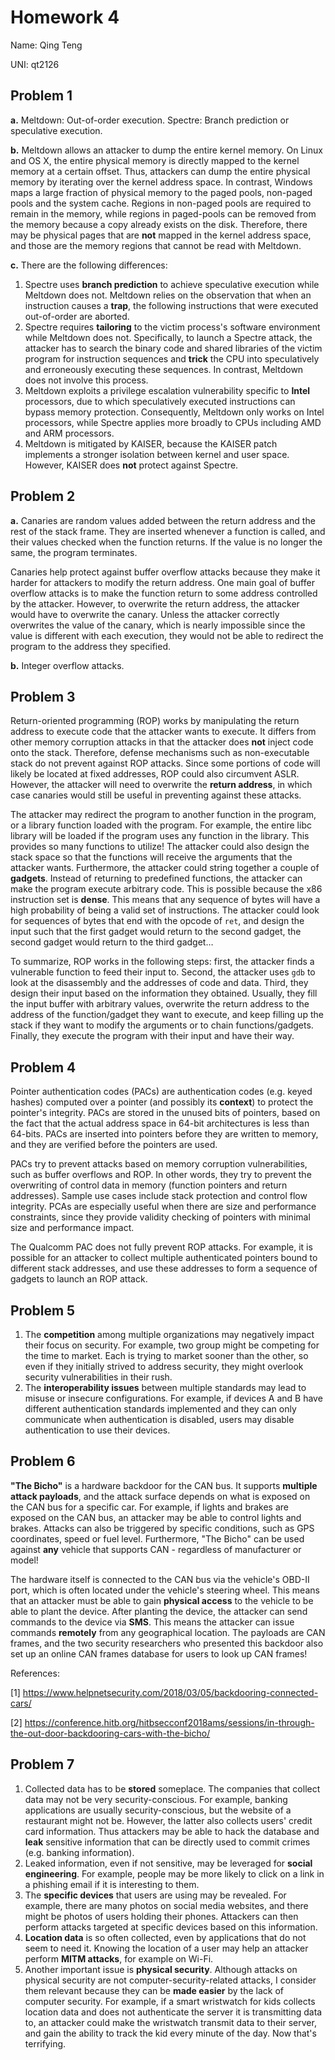# Homework 4

Name: Qing Teng

UNI: qt2126

## Problem 1

**a.** Meltdown: Out-of-order execution. Spectre: Branch prediction or speculative execution.

**b.** Meltdown allows an attacker to dump the entire kernel memory. On Linux and OS X, the entire physical memory is directly mapped to the kernel memory at a certain offset. Thus, attackers can dump the entire physical memory by iterating over the kernel address space. In contrast, Windows maps a large fraction of physical memory to the paged pools, non-paged pools and the system cache. Regions in non-paged pools are required to remain in the memory, while regions in paged-pools can be removed from the memory because a copy already exists on the disk. Therefore, there may be physical pages that are **not** mapped in the kernel address space, and those are the memory regions that cannot be read with Meltdown.

**c.** There are the following differences:

1. Spectre uses **branch prediction** to achieve speculative execution while Meltdown does not. Meltdown relies on the observation that when an instruction causes a **trap**, the following instructions that were executed out-of-order are aborted.
2. Spectre requires **tailoring** to the victim process's software environment while Meltdown does not. Specifically, to launch a Spectre attack, the attacker has to search the binary code and shared libraries of the victim program for instruction sequences and **trick** the CPU into speculatively and erroneously executing these sequences. In contrast, Meltdown does not involve this process.
3. Meltdown exploits a privilege escalation vulnerability specific to **Intel** processors, due to which speculatively executed instructions can bypass memory protection. Consequently, Meltdown only works on Intel processors, while Spectre applies more broadly to CPUs including AMD and ARM processors.
4. Meltdown is mitigated by KAISER, because the KAISER patch implements a stronger isolation between kernel and user space. However, KAISER does **not** protect against Spectre.

## Problem 2

**a.** Canaries are random values added between the return address and the rest of the stack frame. They are inserted whenever a function is called, and their values checked when the function returns. If the value is no longer the same, the program terminates. 

Canaries help protect against buffer overflow attacks because they make it harder for attackers to modify the return address. One main goal of buffer overflow attacks is to make the function return to some address controlled by the attacker. However, to overwrite the return address, the attacker would have to overwrite the canary. Unless the attacker correctly overwrites the value of the canary, which is nearly impossible since the value is different with each execution, they would not be able to redirect the program to the address they specified.

**b.** Integer overflow attacks.

## Problem 3

Return-oriented programming (ROP) works by manipulating the return address to execute code that the attacker wants to execute. It differs from other memory corruption attacks in that the attacker does **not** inject code onto the stack. Therefore, defense mechanisms such as non-executable stack do not prevent against ROP attacks. Since some portions of code will likely be located at fixed addresses, ROP could also circumvent ASLR. However, the attacker will need to overwrite the **return address**, in which case canaries would still be useful in preventing against these attacks.

The attacker may redirect the program to another function in the program, or a library function loaded with the program. For example, the entire libc library will be loaded if the program uses any function in the library. This provides so many functions to utilize! The attacker could also design the stack space so that the functions will receive the arguments that the attacker wants. Furthermore, the attacker could string together a couple of **gadgets**. Instead of returning to predefined functions, the attacker can make the program execute arbitrary code. This is possible because the x86 instruction set is **dense**. This means that any sequence of bytes will have a high probability of being a valid set of instructions. The attacker could look for sequences of bytes that end with the opcode of `ret`, and design the input such that the first gadget would return to the second gadget, the second gadget would return to the third gadget…

To summarize, ROP works in the following steps: first, the attacker finds a vulnerable function to feed their input to. Second, the attacker uses `gdb` to look at the disassembly and the addresses of code and data. Third, they design their input based on the information they obtained. Usually, they fill the input buffer with arbitrary values, overwrite the return address to the address of the function/gadget they want to execute, and keep filling up the stack if they want to modify the arguments or to chain functions/gadgets. Finally, they execute the program with their input and have their way.

## Problem 4

Pointer authentication codes (PACs) are authentication codes (e.g. keyed hashes) computed over a pointer (and possibly its **context**) to protect the pointer's integrity. PACs are stored in the unused bits of pointers, based on the fact that the actual address space in 64-bit architectures is less than 64-bits. PACs are inserted into pointers before they are written to memory, and they are verified before the pointers are used.

PACs try to prevent attacks based on memory corruption vulnerabilities, such as buffer overflows and ROP. In other words, they try to prevent the overwriting of control data in memory (function pointers and return addresses). Sample use cases include stack protection and control flow integrity. PCAs are especially useful when there are size and performance constraints, since they provide validity checking of pointers with minimal size and performance impact.

The Qualcomm PAC does not fully prevent ROP attacks. For example, it is possible for an attacker to collect multiple authenticated pointers bound to different stack addresses, and use these addresses to form a sequence of gadgets to launch an ROP attack.

## Problem 5

1. The **competition** among multiple organizations may negatively impact their focus on security. For example, two group might be competing for the time to market. Each is trying to market sooner than the other, so even if they initially strived to address security, they might overlook security vulnerabilities in their rush.
2. The **interoperability issues** between multiple standards may lead to misuse or insecure configurations. For example, if devices A and B have different authentication standards implemented and they can only communicate when authentication is disabled, users may disable authentication to use their devices.

## Problem 6

**"The Bicho"** is a hardware backdoor for the CAN bus. It supports **multiple attack payloads**, and the attack surface depends on what is exposed on the CAN bus for a specific car. For example, if lights and brakes are exposed on the CAN bus, an attacker may be able to control lights and brakes. Attacks can also be triggered by specific conditions, such as GPS coordinates, speed or fuel level. Furthermore, "The Bicho" can be used against **any** vehicle that supports CAN - regardless of manufacturer or model!

The hardware itself is connected to the CAN bus via the vehicle's OBD-II port, which is often located under the vehicle's steering wheel. This means that an attacker must be able to gain **physical access** to the vehicle to be able to plant the device. After planting the device, the attacker can send commands to the device via **SMS**. This means the attacker can issue commands **remotely** from any geographical location. The payloads are CAN frames, and the two security researchers who presented this backdoor also set up an online CAN frames database for users to look up CAN frames!

References:

[1] https://www.helpnetsecurity.com/2018/03/05/backdooring-connected-cars/

[2] https://conference.hitb.org/hitbsecconf2018ams/sessions/in-through-the-out-door-backdooring-cars-with-the-bicho/

## Problem 7

1. Collected data has to be **stored** someplace. The companies that collect data may not be very security-conscious. For example, banking applications are usually security-conscious, but the website of a restaurant might not be. However, the latter also collects users' credit card information. Thus attackers may be able to hack the database and **leak** sensitive information that can be directly used to commit crimes (e.g. banking information).
2. Leaked information, even if not sensitive, may be leveraged for **social engineering**. For example, people may be more likely to click on a link in a phishing email if it is interesting to them.
3. The **specific devices** that users are using may be revealed. For example, there are many photos on social media websites, and there might be photos of users holding their phones. Attackers can then perform attacks targeted at specific devices based on this information.
4. **Location data** is so often collected, even by applications that do not seem to need it. Knowing the location of a user may help an attacker perform **MITM attacks**, for example on Wi-Fi.
5. Another important issue is **physical security**. Although attacks on physical security are not computer-security-related attacks, I consider them relevant because they can be **made easier** by the lack of computer security. For example, if a smart wristwatch for kids collects location data and does not authenticate the server it is transmitting data to, an attacker could make the wristwatch transmit data to their server, and gain the ability to track the kid every minute of the day. Now that's terrifying.

